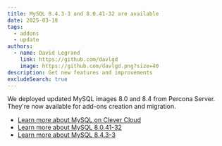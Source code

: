 ```yaml
---
title: MySQL 8.4.3-3 and 8.0.41-32 are available
date: 2025-03-18
tags:
  - addons
  - update
authors:
  - name: David Legrand
    link: https://github.com/davlgd
    image: https://github.com/davlgd.png?size=40
description: Get new features and improvements
excludeSearch: true
---
```


We deployed updated MySQL images 8.0 and 8.4 from Percona Server. They're now available for add-ons creation and migration.

* [Learn more about MySQL on Clever Cloud](/developers/doc/addons/mysql/)
* [Learn more about MySQL 8.0.41-32](https://docs.percona.com/percona-server/8.0/release-notes/8.0.41-32.html)
* [Learn more about MySQL 8.4.3-3](https://docs.percona.com/percona-server/8.4/release-notes/8.4.3-3.html)
